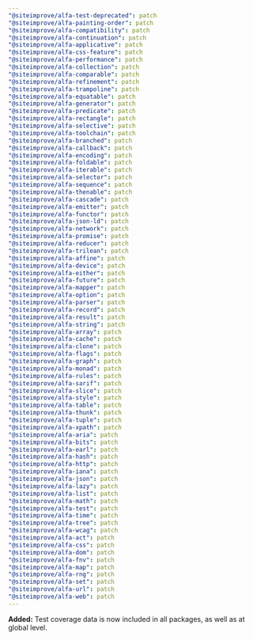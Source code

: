 ```yaml
---
"@siteimprove/alfa-test-deprecated": patch
"@siteimprove/alfa-painting-order": patch
"@siteimprove/alfa-compatibility": patch
"@siteimprove/alfa-continuation": patch
"@siteimprove/alfa-applicative": patch
"@siteimprove/alfa-css-feature": patch
"@siteimprove/alfa-performance": patch
"@siteimprove/alfa-collection": patch
"@siteimprove/alfa-comparable": patch
"@siteimprove/alfa-refinement": patch
"@siteimprove/alfa-trampoline": patch
"@siteimprove/alfa-equatable": patch
"@siteimprove/alfa-generator": patch
"@siteimprove/alfa-predicate": patch
"@siteimprove/alfa-rectangle": patch
"@siteimprove/alfa-selective": patch
"@siteimprove/alfa-toolchain": patch
"@siteimprove/alfa-branched": patch
"@siteimprove/alfa-callback": patch
"@siteimprove/alfa-encoding": patch
"@siteimprove/alfa-foldable": patch
"@siteimprove/alfa-iterable": patch
"@siteimprove/alfa-selector": patch
"@siteimprove/alfa-sequence": patch
"@siteimprove/alfa-thenable": patch
"@siteimprove/alfa-cascade": patch
"@siteimprove/alfa-emitter": patch
"@siteimprove/alfa-functor": patch
"@siteimprove/alfa-json-ld": patch
"@siteimprove/alfa-network": patch
"@siteimprove/alfa-promise": patch
"@siteimprove/alfa-reducer": patch
"@siteimprove/alfa-trilean": patch
"@siteimprove/alfa-affine": patch
"@siteimprove/alfa-device": patch
"@siteimprove/alfa-either": patch
"@siteimprove/alfa-future": patch
"@siteimprove/alfa-mapper": patch
"@siteimprove/alfa-option": patch
"@siteimprove/alfa-parser": patch
"@siteimprove/alfa-record": patch
"@siteimprove/alfa-result": patch
"@siteimprove/alfa-string": patch
"@siteimprove/alfa-array": patch
"@siteimprove/alfa-cache": patch
"@siteimprove/alfa-clone": patch
"@siteimprove/alfa-flags": patch
"@siteimprove/alfa-graph": patch
"@siteimprove/alfa-monad": patch
"@siteimprove/alfa-rules": patch
"@siteimprove/alfa-sarif": patch
"@siteimprove/alfa-slice": patch
"@siteimprove/alfa-style": patch
"@siteimprove/alfa-table": patch
"@siteimprove/alfa-thunk": patch
"@siteimprove/alfa-tuple": patch
"@siteimprove/alfa-xpath": patch
"@siteimprove/alfa-aria": patch
"@siteimprove/alfa-bits": patch
"@siteimprove/alfa-earl": patch
"@siteimprove/alfa-hash": patch
"@siteimprove/alfa-http": patch
"@siteimprove/alfa-iana": patch
"@siteimprove/alfa-json": patch
"@siteimprove/alfa-lazy": patch
"@siteimprove/alfa-list": patch
"@siteimprove/alfa-math": patch
"@siteimprove/alfa-test": patch
"@siteimprove/alfa-time": patch
"@siteimprove/alfa-tree": patch
"@siteimprove/alfa-wcag": patch
"@siteimprove/alfa-act": patch
"@siteimprove/alfa-css": patch
"@siteimprove/alfa-dom": patch
"@siteimprove/alfa-fnv": patch
"@siteimprove/alfa-map": patch
"@siteimprove/alfa-rng": patch
"@siteimprove/alfa-set": patch
"@siteimprove/alfa-url": patch
"@siteimprove/alfa-web": patch
---
```


**Added:** Test coverage data is now included in all packages, as well as at global level.
